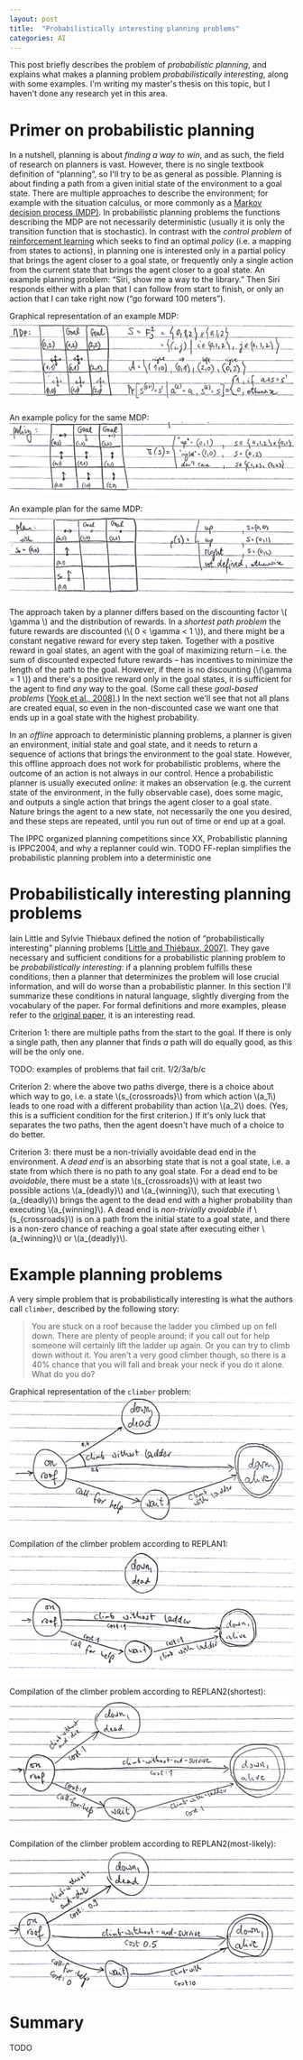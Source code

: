 ```yaml
---
layout: post
title:  "Probabilistically interesting planning problems"
categories: AI
---
```


This post briefly describes the problem of _probabilistic planning_, and explains what makes a planning problem _probabilistically interesting_, along with some examples. I'm writing my master's thesis on this topic, but I haven't done any research yet in this area.

# Primer on probabilistic planning

In a nutshell, planning is about _finding a way to win_, and as such, the field of research on planners is vast. However, there is no single textbook definition of “planning”, so I'll try to be as general as possible. Planning is about finding a path from a given initial state of the environment to a goal state. There are multiple approaches to describe the environment; for example with the situation calculus, or more commonly as a [Markov decision process (MDP)](https://en.wikipedia.org/wiki/Markov_decision_process). In probabilistic planning problems the functions describing the MDP are not necessarily deterministic (usually it is only the transition function that is stochastic). In contrast with the _control problem_ of [reinforcement learning](http://www.scholarpedia.org/article/Reinforcement_learning) which seeks to find an optimal _policy_ (i.e. a mapping from states to actions), in planning one is interested only in a partial policy that brings the agent closer to a goal state, or frequently only a single action from the current state that brings the agent closer to a goal state. An example planning problem: “Siri, show me a way to the library.” Then Siri responds either with a plan that I can follow from start to finish, or only an action that I can take right now (“go forward 100 meters”).

Graphical representation of an example MDP:
![Graphical representation of an example MDP](/files/evnkGXGH-MDP-env.jpg)

An example policy for the same MDP:
![An example policy for the same MDP](/files/evnkGXGH-MDP-policy.jpg)

An example plan for the same MDP:
![An example plan for the same MDP](/files/evnkGXGH-MDP-plan.jpg)

The approach taken by a planner differs based on the discounting factor \\( \gamma \\) and the distribution of rewards. In a _shortest path problem_ the future rewards are discounted (\\( 0 < \gamma < 1 \\)), and there might be a constant negative reward for every step taken. Together with a positive reward in goal states, an agent with the goal of maximizing return – i.e. the sum of discounted expected future rewards – has incentives to minimize the length of the path to the goal. However, if there is no discounting (\\(\gamma = 1 \\)) and there's a positive reward only in the goal states, it is sufficient for the agent to find _any_ way to the goal. (Some call these _goal-based problems_ [[Yook et al., 2008]](https://engineering.purdue.edu/~givan/papers/aaai08-sy.pdf).) In the next section we'll see that not all plans are created equal, so even in the non-discounted case we want one that ends up in a goal state with the highest probability.

In an _offline_ approach to deterministic planning problems, a planner is given an environment, initial state and goal state, and it needs to return a sequence of actions that brings the environment to the goal state. However, this offline approach does not work for probabilistic problems, where the outcome of an action is not always in our control. Hence a probabilistic planner is usually executed _online_: it makes an observation (e.g. the current state of the environment, in the fully observable case), does some magic, and outputs a single action that brings the agent closer to a goal state. Nature brings the agent to a new state, not necessarily the one you desired, and these steps are repeated, until you run out of time or end up at a goal.

The IPPC organized planning competitions since XX, Probabilistic planning is
IPPC2004, and why a replanner could win. TODO
FF-replan simplifies the probabilistic planning problem into a deterministic one

# Probabilistically interesting planning problems

Iain Little and Sylvie Thiébaux defined the notion of “probabilistically interesting” planning problems [[Little and Thiébaux, 2007]](http://citeseerx.ist.psu.edu/viewdoc/summary?doi=10.1.1.144.1163). They gave necessary and sufficient conditions for a probabilistic planning problem to be _probabilistically interesting_: if a planning problem fulfills these conditions, then a planner that determinizes the problem will lose crucial information, and will do worse than a probabilistic planner. In this section I'll summarize these conditions in natural language, slightly diverging from the vocabulary of the paper. For formal definitions and more examples, please refer to the [original paper](http://users.cecs.anu.edu.au/~iain/icaps07.pdf), it is an interesting read.

Criterion 1: there are multiple paths from the start to the goal. If there is only a single path, then any planner that finds _a_ path will do equally good, as this will be the only one.

TODO: examples of problems that fail crit. 1/2/3a/b/c

Criterion 2: where the above two paths diverge, there is a choice about which way to go, i.e. a state \\(s_{crossroads}\\) from which action \\(a_1\\) leads to one road with a different probability than action \\(a_2\\) does. (Yes, this is a sufficient condition for the first criterion.) If it's only luck that separates the two paths, then the agent doesn't have much of a choice to do better.

Criterion 3: there must be a non-trivially avoidable dead end in the environment. A _dead end_ is an absorbing state that is not a goal state, i.e. a state from which there is no path to any goal state. For a dead end to be _avoidable_, there must be a state \\(s_{crossroads}\\) with at least two possible actions \\(a_{deadly}\\) and \\(a_{winning}\\), such that executing \\(a_{deadly}\\) brings the agent to the dead end with a higher probability than executing \\(a_{winning}\\). A dead end is _non-trivially avoidable_ if \\(s_{crossroads}\\) is on a path from the initial state to a goal state, and there is a non-zero chance of reaching a goal state after executing either \\(a_{winning}\\) or \\(a_{deadly}\\).



# Example planning problems

A very simple problem that is probabilistically interesting is what the authors call `climber`, described by the following story:

> You are stuck on a roof because the ladder you climbed up on fell down. There are plenty of people around; if you call out for help someone will certainly lift the ladder up again. Or you can try to climb down without it. You aren’t a very good climber though, so there is a 40% chance that you will fall and break your neck if you do it alone. What do you do?

Graphical representation of the `climber` problem:
![Graphical representation of the climber problem](/files/evnkGXGH-climber-orig.jpg)

Compilation of the climber problem according to REPLAN1:
![Compilation of the climber problem according to REPLAN1](/files/evnkGXGH-climber-det1.jpg)

Compilation of the climber problem according to REPLAN2(shortest):
![Compilation of the climber problem according to REPLAN2(shortest)](/files/evnkGXGH-climber-det2.jpg)

Compilation of the climber problem according to REPLAN2(most-likely):
![Compilation of the climber problem according to REPLAN2(most-likely)](/files/evnkGXGH-climber-det3.jpg)

# Summary

TODO
